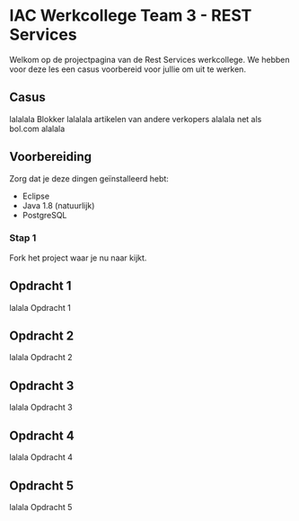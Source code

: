 # IAC Werkcollege Team 3 - REST Services
Welkom op de projectpagina van de Rest Services werkcollege. We hebben voor deze les een casus voorbereid voor jullie om uit te werken. 

## Casus
lalalala Blokker lalalala artikelen van andere verkopers alalala net als bol.com alalala

## Voorbereiding
Zorg dat je deze dingen geïnstalleerd hebt:
- Eclipse
- Java 1.8 (natuurlijk)
- PostgreSQL

### Stap 1
Fork het project waar je nu naar kijkt.

## Opdracht 1
lalala Opdracht 1

## Opdracht 2
lalala Opdracht 2

## Opdracht 3
lalala Opdracht 3

## Opdracht 4
lalala Opdracht 4

## Opdracht 5
lalala Opdracht 5
